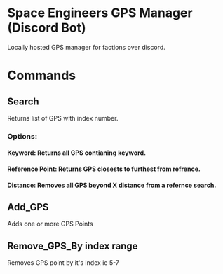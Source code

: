# Space Engineers GPS Manager (Discord Bot)
 Locally hosted GPS manager for factions over discord.
# Commands
## Search
 Returns list of GPS with index number.
### Options:
  #### Keyword: Returns all GPS contianing keyword.
  #### Reference Point: Returns GPS closests to furthest from refrence.
  #### Distance: Removes all GPS beyond X distance from a refernce search.
## Add_GPS
 Adds one or more GPS Points
## Remove_GPS_By index range
 Removes GPS point by it's index ie 5-7
